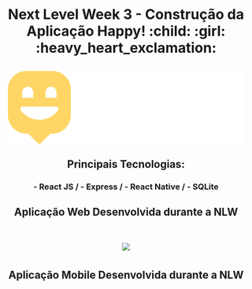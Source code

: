 <h1 align="center">Next Level Week 3 - Construção da Aplicação Happy! :child: :girl: :heavy_heart_exclamation:</h1>

<h2 align="center"><img align="center" src="https://github.com/AlexPauloVieira/NextLevelWeek3/blob/main/front-web/src/images/logo.svg"><h2>

 <h2 align="center">Principais Tecnologias: </h2>
 <h3 align="center">- React JS / - Express / - React Native / - SQLite </h3>

 <h2 align="center">Aplicação Web Desenvolvida durante a NLW </h2>

<h1 align="center" ><img width="700" src="https://github.com/AlexPauloVieira/NextLevelWeek3/blob/main/happy.gif" /></h1>

 <h2 align="center">Aplicação Mobile Desenvolvida durante a NLW</h2>


